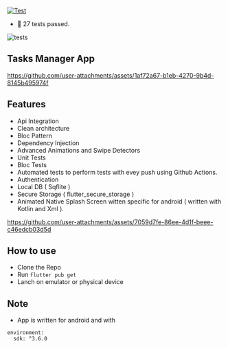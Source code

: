 [![Test](https://github.com/mo7amedaliEbaid/tasks_manager/actions/workflows/test.yml/badge.svg)](https://github.com/mo7amedaliEbaid/tasks_manager/actions/workflows/test.yml)

- 🎉 27 tests passed.

![tests](https://github.com/user-attachments/assets/c0d1f5ae-0056-49f2-8aa8-9cb2443fb3d9)

## Tasks Manager App





https://github.com/user-attachments/assets/1af72a67-b1eb-4270-9b4d-8145b495974f





## Features
- Api Integration
- Clean architecture
- Bloc Pattern
- Dependency Injection
- Advanced Animations and Swipe Detectors
- Unit Tests
- Bloc Tests
- Automated tests to perform tests with evey push using Github Actions.
- Authentication
- Local DB ( Sqflite )
- Secure Storage ( flutter_secure_storage )
- Animated Native Splash Screen witten specific for android ( written with Kotlin and Xml ).



https://github.com/user-attachments/assets/7059d7fe-86ee-4d1f-beee-c46edcb03d5d




##  How to use
- Clone the Repo
- Run `flutter pub get`
- Lanch on emulator or physical device

## Note 
- App is written for android and with 
```
environment:
  sdk: ^3.6.0
```
